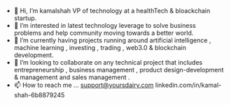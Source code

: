 - 👋 Hi, I’m kamalshah VP of technology at a healthTech & bloackchain startup.
- 👀 I’m interested in latest technology leverage to solve business problems and help community moving towards a better world.
- 🌱 I’m currently having projects running around  artificial intelligence , machine learning , investing , trading , web3.0 & blockchain development.
- 💞️ I’m looking to collaborate on any technical project that includes entrepreneurship , business management , product design-development & management and sales management .
- 📫 How to reach me ... support@yoursdairy.com
                          linkedin.com/in/kamal-shah-6b8879245

<!---
kamal2345shah/kamal2345shah is a ✨ special ✨ repository because its `README.md` (this file) appears on your GitHub profile.
You can click the Preview link to take a look at your changes.
--->
